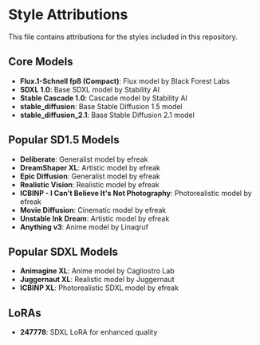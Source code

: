 # Style Attributions

This file contains attributions for the styles included in this repository.

## Core Models

- **Flux.1-Schnell fp8 (Compact)**: Flux model by Black Forest Labs
- **SDXL 1.0**: Base SDXL model by Stability AI
- **Stable Cascade 1.0**: Cascade model by Stability AI
- **stable_diffusion**: Base Stable Diffusion 1.5 model
- **stable_diffusion_2.1**: Base Stable Diffusion 2.1 model

## Popular SD1.5 Models

- **Deliberate**: Generalist model by efreak
- **DreamShaper XL**: Artistic model by efreak
- **Epic Diffusion**: Generalist model by efreak
- **Realistic Vision**: Realistic model by efreak
- **ICBINP - I Can't Believe It's Not Photography**: Photorealistic model by efreak
- **Movie Diffusion**: Cinematic model by efreak
- **Unstable Ink Dream**: Artistic model by efreak
- **Anything v3**: Anime model by Linaqruf

## Popular SDXL Models

- **Animagine XL**: Anime model by Cagliostro Lab
- **Juggernaut XL**: Realistic model by Juggernaut
- **ICBINP XL**: Photorealistic SDXL model by efreak

## LoRAs

- **247778**: SDXL LoRA for enhanced quality
